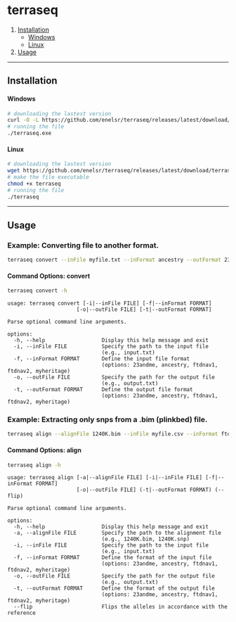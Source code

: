 # terraseq

1. [Installation](#installation)
   - [Windows](#windows)
   - [Linux](#linux)
2. [Usage](#usage)

---
## **Installation**

#### **Windows**
```bash
# downloading the lastest version
curl -O -L https://github.com/enelsr/terraseq/releases/latest/download/terraseq.exe
# running the file
./terraseq.exe
```

#### **Linux**
```bash
# downloading the lastest version
wget https://github.com/enelsr/terraseq/releases/latest/download/terraseq
# make the file executable
chmod +x terraseq
# running the file
./terraseq
```

---
## **Usage**

### Example: Converting file to another format.
```bash
terraseq convert --inFile myfile.txt --inFormat ancestry --outFormat 23andme --outFile myfile_converted.txt
```
#### Command Options: convert
```bash
terraseq convert -h
```
```
usage: terraseq convert [-i|--inFile FILE] [-f|--inFormat FORMAT]
                      [-o|--outFile FILE] [-t|--outFormat FORMAT]

Parse optional command line arguments.

options:
  -h, --help                  Display this help message and exit
  -i, --inFile FILE           Specify the path to the input file
                              (e.g., input.txt)
  -f, --inFormat FORMAT       Define the input file format
                              (options: 23andme, ancestry, ftdnav1, ftdnav2, myheritage)
  -o, --outFile FILE          Specify the path for the output file
                              (e.g., output.txt)
  -t, --outFormat FORMAT      Define the output file format
                              (options: 23andme, ancestry, ftdnav1, ftdnav2, myheritage)
```


### Example: Extracting only snps from a .bim (plinkbed) file.
```bash
terraseq align --alignFile 1240K.bim --inFile myfile.csv --inFormat ftdnav1 --outFormat 23andme --outFile myfile_1240K.txt
```
#### Command Options: align
```bash
terraseq align -h
```
```
usage: terraseq align [-a|--alignFile FILE] [-i|--inFile FILE] [-f|--inFormat FORMAT]
                      [-o|--outFile FILE] (-t|--outFormat FORMAT) (--flip)

Parse optional command line arguments.

options:
  -h, --help                  Display this help message and exit
  -a, --alignFile FILE        Specify the path to the alignment file
                              (e.g., 1240K.bim, 1240K.snp)
  -i, --inFile FILE           Specify the path to the input file
                              (e.g., input.txt)
  -f, --inFormat FORMAT       Define the format of the input file
                              (options: 23andme, ancestry, ftdnav1, ftdnav2, myheritage)
  -o, --outFile FILE          Specify the path for the output file
                              (e.g., output.txt)
  -t, --outFormat FORMAT      Define the format of the output file
                              (options: 23andme, ancestry, ftdnav1, ftdnav2, myheritage)
  --flip                      Flips the alleles in accordance with the reference
```
